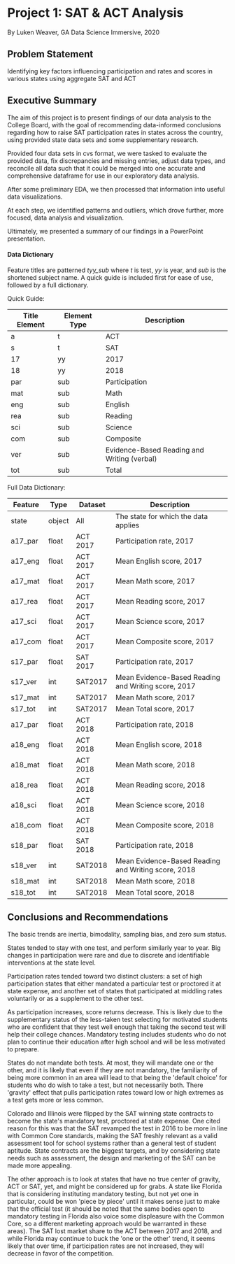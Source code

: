 # Project 1: SAT & ACT Analysis

By Luken Weaver, GA Data Science Immersive, 2020



## Problem Statement

Identifying key factors influencing participation and rates and scores in various states using aggregate SAT and ACT


## Executive Summary

The aim of this project is to present findings of our data analysis to the College Board, with the goal of recommending data-informed conclusions regarding how to raise SAT participation rates in states across the country, using provided state data sets and some supplementary research.

Provided four data sets in cvs format, we were tasked to evaluate the provided data, fix discrepancies and missing entries, adjust data types, and reconcile all data such that it could be merged into one accurate and comprehensive dataframe for use in our exploratory data analysis.

After some preliminary EDA, we then processed that information into useful data visualizations.

At each step, we identified patterns and outliers, which drove further, more focused, data analysis and visualization.

Ultimately, we presented a summary of our findings in a PowerPoint presentation.


####  Data Dictionary 

Feature titles are patterned *tyy_sub* where *t* is test, *yy* is year, and *sub* is the shortened subject name.  A quick guide is included first for ease of use, followed by a full dictionary.

Quick Guide:

|Title Element|Element Type|Description|
|---|---|---|
|a|t|ACT|
|s|t|SAT|
|17|yy|2017|
|18|yy|2018|
|par|sub|Participation|
|mat|sub|Math|
|eng|sub|English|
|rea|sub|Reading|
|sci|sub|Science|
|com|sub|Composite|
|ver|sub|Evidence-Based Reading and Writing (verbal)|
|tot|sub|Total|

Full Data Dictionary:

|Feature|Type|Dataset|Description|
|---|---|---|---|
|state|object|All| The state for which the data applies|
|a17_par|float|ACT 2017| Participation rate, 2017|
|a17_eng|float|ACT 2017| Mean English score, 2017|
|a17_mat|float|ACT 2017| Mean Math score, 2017|
|a17_rea|float|ACT 2017| Mean Reading score, 2017|
|a17_sci|float|ACT 2017| Mean Science score, 2017|
|a17_com|float|ACT 2017| Mean Composite score, 2017|
|s17_par|float|SAT 2017| Participation rate, 2017|
|s17_ver|int|SAT2017| Mean Evidence-Based Reading and Writing score, 2017|
|s17_mat|int|SAT2017| Mean Math score, 2017|
|s17_tot|int|SAT2017| Mean Total score, 2017|
|a17_par|float|ACT 2018| Participation rate, 2018|
|a18_eng|float|ACT 2018| Mean English score, 2018|
|a18_mat|float|ACT 2018| Mean Math score, 2018|
|a18_rea|float|ACT 2018| Mean Reading score, 2018|
|a18_sci|float|ACT 2018| Mean Science score, 2018|
|a18_com|float|ACT 2018| Mean Composite score, 2018|
|s18_par|float|SAT 2018| Participation rate, 2018|
|s18_ver|int|SAT2018| Mean Evidence-Based Reading and Writing score, 2018|
|s18_mat|int|SAT2018| Mean Math score, 2018|
|s18_tot|int|SAT2018| Mean Total score, 2018|

## Conclusions and Recommendations

 
The basic trends are inertia, bimodality, sampling bias, and zero sum status.
    
States tended to stay with one test, and perform similarly year to year.  Big changes in participation were rare and due to discrete and identifiable interventions at the state level.
    
Participation rates tended toward two distinct clusters: a set of high participation states that either mandated a particular test or proctored it at state expense, and another set of states that participated at middling rates voluntarily or as a supplement to the other test.
    
As participation increases, score returns decrease.  This is likely due to the supplementary status of the less-taken test selecting for motivated students who are confident that they test well enough that taking the second test will help their college chances.  Mandatory testing includes students who do not plan to continue their education after high school and will be less motivated to prepare.
    
States do not mandate both tests.  At most, they will mandate one or the other, and it is likely that even if they are not mandatory, the familiarity of being more common in an area will lead to that being the 'default choice' for students who do wish to take a test, but not necessarily both.  There 'gravity' effect that pulls participation rates toward low or high extremes as a test gets more or less common.
    
Colorado and Illinois were flipped by the SAT winning state contracts to become the state's mandatory test, proctored at state expense.  One cited reason for this was that the SAT revamped the test in 2016 to be more in line with Common Core standards, making the SAT freshly relevant as a valid assessment tool for school systems rather than a general test of student aptitude.  State contracts are the biggest targets, and by considering state needs such as assessment, the design and marketing of the SAT can be made more appealing.
    
The other approach is to look at states that have no true center of gravity, ACT or SAT, yet, and might be considered up for grabs.  A state like Florida that is considering instituting mandatory testing, but not yet one in particular, could be won 'piece by piece' until it makes sense just to make that the official test (it should be noted that the same bodies open to mandatory testing in Florida also voice some displeasure with the Common Core, so a different marketing approach would be warranted in these areas).  The SAT lost market share to the ACT between 2017 and 2018, and while Florida may continue to buck the 'one or the other' trend, it seems likely that over time, if participation rates are not increased, they will decrease in favor of the competition.